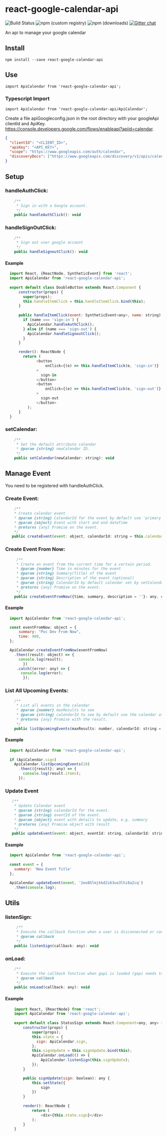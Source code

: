 # react-google-calendar-api

![Build Status](https://travis-ci.com/Insomniiak/react-google-calendar-api.svg?branch=master)
![npm (custom registry)](https://img.shields.io/npm/l/express.svg?registry_uri=https%3A%2F%2Fregistry.npmjs.com)
![npm (downloads)](https://img.shields.io/npm/dy/react-google-calendar-api.svg?style=popout)
[![Gitter chat](https://badges.gitter.im/gitterHQ/gitter.png)](https://gitter.im/react-google-calendar-api/community?utm_source=share-link&utm_medium=link&utm_campaign=share-link)

An api to manage your google calendar

## Install

```
npm install --save react-google-calendar-api
```

## Use

```
import ApiCalendar from 'react-google-calendar-api';
```

### Typescript Import
```
import ApiCalendar from 'react-google-calendar-api/ApiCalendar';
```

Create a file apiGoogleconfig.json in the root directory with your googleApi clientId and ApiKey.
https://console.developers.google.com/flows/enableapi?apiid=calendar.

```json
{
  "clientId": "<CLIENT_ID>",
  "apiKey": "<API_KEY>",
  "scope": "https://www.googleapis.com/auth/calendar",
  "discoveryDocs": ["https://www.googleapis.com/discovery/v1/apis/calendar/v3/rest"]
}
```

## Setup

### handleAuthClick:

```javascript
    /**
     * Sign in with a Google account.
     */
    public handleAuthClick(): void
```

### handleSignOutClick:

```javascript
    /**
     * Sign out user google account
     */
    public handleSignoutClick(): void
```

#### Example

```javascript
  import React, {ReactNode, SyntheticEvent} from 'react';
  import ApiCalendar from 'react-google-calendar-api';
  
  export default class DoubleButton extends React.Component {
      constructor(props) {
        super(props);
        this.handleItemClick = this.handleItemClick.bind(this);
      }
      
      public handleItemClick(event: SyntheticEvent<any>, name: string): void {
        if (name === 'sign-in') {
          ApiCalendar.handleAuthClick();
        } else if (name === 'sign-out') {
          ApiCalendar.handleSignoutClick();
        }
      }

      render(): ReactNode {
        return (
              <button
                  onClick={(e) => this.handleItemClick(e, 'sign-in')}
              >
                sign-in
              </button>
              <button
                  onClick={(e) => this.handleItemClick(e, 'sign-out')}
              >
                sign-out
              </button>
          );
      }
  }
```
    
### setCalendar:

```javascript
    /**
     * Set the default attribute calendar
     * @param {string} newCalendar ID.
     */
    public setCalendar(newCalendar: string): void
```

## Manage Event

You need to be registered with handleAuthClick.

### Create Event:

 ```javascript
     /**
     * Create calendar event
     * @param {string} CalendarId for the event by default use 'primary'.
     * @param {object} Event with start and end dateTime
     * @returns {any} Promise on the event.
     */
    public createEvent(event: object, calendarId: string = this.calendar): any {
 ```
### Create Event From Now:

```javascript
     /**
     * Create an event from the current time for a certain period.
     * @param {number} Time in minutes for the event
     * @param {string} Summary(Title) of the event
     * @param {string} Description of the event (optional)
     * @param {string} CalendarId by default calendar set by setCalendar.
     * @returns {any} Promise on the event.
     */ 
    public createEventFromNow({time, summary, description = ''}: any, calendarId: string = this.calendar): any
 ```
#### Example

```javascript
  import ApiCalendar from 'react-google-calendar-api';

  const eventFromNow: object = {
      summary: "Poc Dev From Now",
      time: 480,
  };

  ApiCalendar.createEventFromNow(eventFromNow)
    .then((result: object) => {
      console.log(result);
        })
     .catch((error: any) => {
       console.log(error);
        });
```

### List All Upcoming Events:

```javascript
    /**
     * List all events in the calendar
     * @param {number} maxResults to see
     * @param {string} calendarId to see by default use the calendar attribute
     * @returns {any} Promise with the result.
     */
    public listUpcomingEvents(maxResults: number, calendarId: string = this.calendar): any
```

#### Example

```javascript
  import ApiCalendar from 'react-google-calendar-api';
  
  if (ApiCalendar.sign)
    ApiCalendar.listUpcomingEvents(10)
      .then(({result}: any) => {
        console.log(result.items);
      });
```

### Update Event

 ```javascript
    /**
     * Update Calendar event
     * @param {string} calendarId for the event.
     * @param {string} eventId of the event.
     * @param {object} event with details to update, e.g. summary
     * @returns {any} Promise object with result
     */
    public updateEvent(event: object, eventId: string, calendarId: string = this.calendar): any
 ```

 #### Example

```javascript
  import ApiCalendar from 'react-google-calendar-api';
  
  const event = {
    summary: 'New Event Title'
  };

  ApiCalendar.updateEvent(event, '2eo85lmjkkd2i63uo3lhi8a2cq')
    .then(console.log);
```

## Utils

### listenSign:

```javascript
     /**
     * Execute the callback function when a user is disconnected or connected with the sign status.
     * @param callback
     */
    public listenSign(callback: any): void
```

### onLoad:

```javascript
    /**
     * Execute the callback function when gapi is loaded (gapi needs to be loaded to use any other methods)
     * @param callback
     */
    public onLoad(callback: any): void
```

#### Example

```javascript
    import React, {ReactNode} from 'react';
    import ApiCalendar from 'react-google-calendar-api';
    
    export default class StatusSign extends React.Component<any, any> {
        constructor(props) {
            super(props);
            this.state = {
              sign: ApiCalendar.sign,
            };
            this.signUpdate = this.signUpdate.bind(this);
            ApiCalendar.onLoad(() => {
                ApiCalendar.listenSign(this.signUpdate);
            });
        }

        public signUpdate(sign: boolean): any {
            this.setState({
                sign
            })
        }
        
        render(): ReactNode {
            return (
                <div>{this.state.sign}</div>
            );
        }
    }
```
